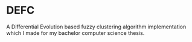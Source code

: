 DEFC
====
A Differential Evolution based fuzzy clustering algorithm implementation which I made for my bachelor computer science thesis.
